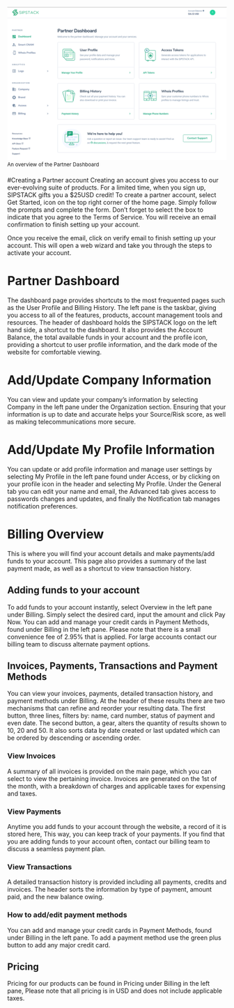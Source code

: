 ![Partner_Dashboard](./Partner_Dashboard.png)
<sup> An overview of the Partner Dashboard</sup>

#Creating a Partner account
Creating an account gives you access to our ever-evolving suite of products. For a limited time, when you sign up, SIPSTACK gifts you a $25USD credit! To create a partner account, select Get Started, icon on the top right corner of the home page. Simply follow the prompts and complete the form. Don’t forget to select the box to indicate that you agree to the Terms of Service. You will receive an email confirmation to finish setting up your account. 
 
Once you receive the email, click on verify email to finish setting up your account. This will open a web wizard and take you through the steps to activate your account.  

# Partner Dashboard 
The dashboard page provides shortcuts to the most frequented pages such as the User Profile and Billing History. The left pane is the taskbar, giving you access to all of the features, products, account management tools and resources. The header of dashboard holds the SIPSTACK logo on the left hand side, a shortcut to the dashboard. It also provides the Account Balance, the total available funds in your account and the profile icon, providing a shortcut to user profile information, and the dark mode of the website for comfortable viewing. 


# Add/Update Company Information 
You can view and update your company’s information by selecting Company in the left pane under the Organization section. Ensuring that your information is up to date and accurate helps your Source/Risk score, as well as making telecommunications more secure. 
 
# Add/Update My Profile Information  
You can update or add profile information and manage user settings by selecting My Profile in the left pane found under Access, or by clicking on your profile icon in the header and selecting My Profile. Under the General tab you can edit your name and email, the Advanced tab gives access to passwords changes and updates, and finally the Notification tab manages notification preferences.  

# Billing Overview 
This is where you will find your account details and make payments/add funds to your account. This page also provides a summary of the last payment made, as well as a shortcut to view transaction history. 

  
##  Adding funds to your account 

To add funds to your account instantly, select Overview in the left pane under Billing. Simply select the desired card, input the amount and click Pay Now.  You can add and manage your credit cards in Payment Methods, found under Billing in the left pane. Please note that there is a small convenience fee of 2.95% that is applied. For large accounts contact our billing team to discuss alternate payment options.   

## Invoices, Payments, Transactions and Payment Methods
You can view your invoices, payments, detailed transaction history, and payment methods under Billing.  At the header of these results there are two mechanisms that can refine and reorder your resulting data. The first button, three lines, filters by: name, card number, status of payment and even date. The second button, a gear, alters the quantity of results shown to 10, 20 and 50. It also sorts data by date created or last updated which can be ordered by descending or ascending order. 
 
###  View Invoices 
A summary of all invoices is provided on the main page, which you can select to view the pertaining invoice. Invoices are generated on the 1st  of the month, with a breakdown of charges and applicable taxes for expensing and taxes. 

### View Payments 
Anytime you add funds to your account through the website, a record of it is stored here, 
This way, you can keep track of your payments. If you find that you are adding funds to your account often, contact our billing team to discuss a seamless payment plan. 
  
###  View Transactions 
A detailed transaction history is provided including all payments, credits and invoices.  The header sorts the information by type of payment, amount paid, and the new balance owing. 

### How to add/edit payment methods 
 
You can add and manage your credit cards in Payment Methods, found under Billing in the left pane. To add a payment method use the green plus button to add any major credit card.

## Pricing 
 
Pricing for our products can be found in Pricing under Billing in the left pane, Please note that all pricing is in USD and does not include applicable taxes.
